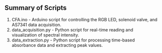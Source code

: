 ## Summary of Scripts

1. CFA.ino - Arduino script for controlling the RGB LED, solenoid valve, and AS7341 data acquisition.
2. data_acquisition.py - Python script for real-time reading and visualization of spectral intensity.
3. data_extraction.py - Python script for processing time-based absorbance data and extracting peak values.
